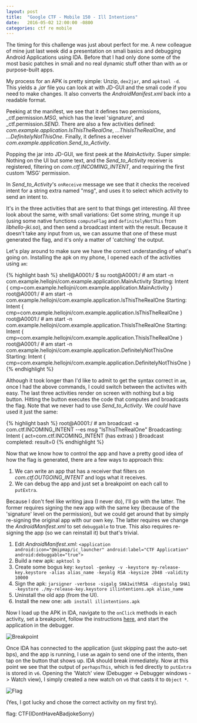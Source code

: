 ```yaml
---
layout: post
title:  "Google CTF - Mobile 150 - Ill Intentions"
date:   2016-05-02 12:00:00 -0800
categories: ctf re mobile
---
```


The timing for this challenge was just about perfect for me. A new colleague of mine just last week did a presentation on smali basics and debugging Android Applications using IDA. Before that I had only done some of the most basic patches in smali and no real dynamic stuff other than with `am` or purpose-built apps.

My process for an APK is pretty simple: Unzip, `dex2jar`, and `apktool -d`. This yields a _.jar_ file you can look at with JD-GUI and the smali code if you need to make changes. It also converts the _AndroidManifest.xml_ back into a readable format.

Peeking at the manifest, we see that it defines two permissions, _ctf.permission._MSG_, which has the level 'signature', and _ctf.permission._SEND_. There are also a few activities defined: _com.example.application.IsThisTheRealOne_, _...ThisIsTheRealOne_, and _...DefinitelyNotThisOne_. Finally, it defines a receiver _com.example.application.Send_to_Activity_.

Popping the jar into JD-GUI, we first peek at the _MainActivity_. Super simple: Nothing on the UI but some text, and the _Send_to_Activity_ receiver is registered, filtering on _com.ctf.INCOMING_INTENT_, and requiring the first custom 'MSG' permission.

In _Send_to_Activity_'s `onReceive` message we see that it checks the received intent for a string extra named "msg", and uses it to select which activity to send an intent to.

It's in the three activities that are sent to that things get interesting. All three look about the same, with small variations: Get some string, munge it up (using some native functions `computeFlag` and `definitelyNotThis` from _libhello-jki.so_), and then send a broadcast intent with the result. Because it doesn't take any input from us, we can assume that one of these must generated the flag, and it's only a matter of 'catching' the output.

Let's play around to make sure we have the correct understanding of what's going on. Installing the apk on my phone, I opened each of the activities using `am`:

{% highlight bash %}
shell@A0001:/ $ su
root@A0001:/ # am start -n com.example.hellojni/com.example.application.MainActivity
Starting: Intent { cmp=com.example.hellojni/com.example.application.MainActivity }
root@A0001:/ # am start -n com.example.hellojni/com.example.application.IsThisTheRealOne
Starting: Intent { cmp=com.example.hellojni/com.example.application.IsThisTheRealOne }
root@A0001:/ # am start -n com.example.hellojni/com.example.application.ThisIsTheRealOne
Starting: Intent { cmp=com.example.hellojni/com.example.application.ThisIsTheRealOne }
root@A0001:/ # am start -n com.example.hellojni/com.example.application.DefinitelyNotThisOne
Starting: Intent { cmp=com.example.hellojni/com.example.application.DefinitelyNotThisOne }
{% endhighlight %}

Although it took longer than I'd like to admit to get the syntax correct in `am`, once I had the above commands, I could switch between the activites with easy. The last three activities render on screen with nothing but a big button. Hitting the button executes the code that computes and broadcasts the flag. Note that we never had to use _Send_to_Activity_. We _could_ have used it just the same:

{% highlight bash %}
root@A0001:/ # am broadcast -a com.ctf.INCOMING_INTENT --es msg "IsThisTheRealOne"
Broadcasting: Intent { act=com.ctf.INCOMING_INTENT (has extras) }
Broadcast completed: result=0
{% endhighlight %}

Now that we know how to control the app and have a pretty good idea of how the flag is generated, there are a few ways to approach this:

1. We can write an app that has a receiver that filters on _com.ctf.OUTGOING_INTENT_ and logs what it receives.
2. We can debug the app and just set a breakpoint on each call to `putExtra`.

Because I don't feel like writing java (I never do), I'll go with the latter. The former requires signing the new app with the same key (because of the 'signature' level on the permission), but we could get around that by simply re-signing the original app with our own key. The latter requires we change the _AndroidManifest.xml_ to set `debuggable` to true. This also requires re-signing the app (so we can reinstall it) but that's trivial.

1. Edit _AndroidManifest.xml_: `<application android:icon="@mipmap/ic_launcher" android:label="CTF Application" android:debuggable="true">`
2. Build a new apk: `apktool b`
3. Create some bogus key: `keytool -genkey -v -keystore my-release-key.keystore -alias alias_name -keyalg RSA -keysize 2048 -validity 10000`
4. Sign the apk: `jarsigner -verbose -sigalg SHA1withRSA -digestalg SHA1 -keystore ./my-release-key.keystore illintentions.apk alias_name`
5. Uninstall the old app (from the UI).
6. Install the new one: `adb install illintentions.apk`

Now I load up the APK in IDA, navigate to the `onClick` methods in each activity, set a breakpoint, follow the instructions [here](https://www.hex-rays.com/products/ida/support/tutorials/debugging_dalvik.pdf), and start the application in the debugger.

![Breakpoint]({{site.url}}/assets/2016-05-02-Google-CTF-Mobile-150-Ill-Intentions-1.png)

Once IDA has connected to the application (just skipping past the auto-set bps), and the app is running, I use `am` again to send one of the intents, then tap on the button that shows up. IDA should break immediately. Now at this point we see that the output of `perhapsThis`, which is fed directly to `putExtra` is stored in `v6`. Opening the 'Watch' view (Debugger -> Debugger windows -> Watch view), I simply created a new watch on `v6` that casts it to `Object *`.

![Flag]({{site.url}}/assets/2016-05-02-Google-CTF-Mobile-150-Ill-Intentions-2.png)

(Yes, I got lucky and chose the correct activity on my first try).

flag: CTF{IDontHaveABadjokeSorry}
